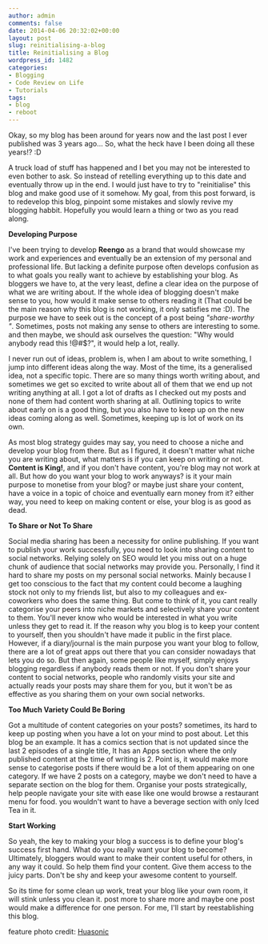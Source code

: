 ```yaml
---
author: admin
comments: false
date: 2014-04-06 20:32:02+00:00
layout: post
slug: reinitialising-a-blog
title: Reinitialising a Blog
wordpress_id: 1482
categories:
- Blogging
- Code Review on Life
- Tutorials
tags:
- blog
- reboot
---
```


Okay, so my blog has been around for years now and the last post I ever published was 3 years ago... So, what the heck have I been doing all these years!? :D

A truck load of stuff has happened and I bet you may not be interested to even bother to ask. So instead of retelling everything up to this date and eventually throw up in the end. I would just have to try to "reinitialise" this blog and make good use of it somehow. My goal, from this post forward, is to redevelop this blog, pinpoint some mistakes and slowly revive my blogging habbit. Hopefully you would learn a thing or two as you read along.

**Developing Purpose**

I've been trying to develop **Reengo** as a brand that would showcase my work and experiences and eventually be an extension of my personal and professional life. But lacking a definite purpose often develops confusion as to what goals you really want to achieve by establishing your blog. As bloggers we have to, at the very least, define a clear idea on the purpose of what we are writing about. If the whole idea of blogging doesn't make sense to you, how would it make sense to others reading it (That could be the main reason why this blog is not working, it only satisfies me :D). The purpose we have to seek out is the concept of a post being _"share-worthy "_. Sometimes, posts not making any sense to others are interesting to some. and then maybe, we should ask ourselves the question: "Why would anybody read this !@#$?", it would help a lot, really.

I never run out of ideas, problem is, when I am about to write something, I jump into different ideas along the way. Most of the time, its a generalised idea, not a specific topic. There are so many things worth writing about, and sometimes we get so excited to write about all of them that we end up not writing anything at all. I got a lot of drafts as I checked out my posts and none of them had content worth sharing at all. Outlining topics to write about early on is a good thing, but you also have to keep up on the new ideas coming along as well. Sometimes, keeping up is lot of work on its own.

As most blog strategy guides may say, you need to choose a niche and develop your blog from there. But as I figured, it doesn't matter what niche you are writing about, what matters is if you can keep on writing or not. **Content is King!**, and if you don't have content, you're blog may not work at all. But how do you want your blog to work anyways? is it your main purpose to monetise from your blog? or maybe just share your content, have a voice in a topic of choice and eventually earn money from it? either way, you need to keep on making content or else, your blog is as good as dead.

**To Share or Not To Share**

Social media sharing has been a necessity for online publishing. If you want to publish your work successfully, you need to look into sharing content to social networks. Relying solely on SEO would let you miss out on a huge chunk of audience that social networks may provide you. Personally, I find it hard to share my posts on my personal social networks. Mainly because I get too conscious to the fact that my content could become a laughing stock not only to my friends list, but also to my colleagues and ex-coworkers who does the same thing. But come to think of it, you cant really categorise your peers into niche markets and selectively share your content to them. You'll never know who would be interested in what you write unless they get to read it. If the reason why you blog is to keep your content to yourself, then you shouldn't have made it public in the first place. However, if a diary/journal is the main purpose you want your blog to follow, there are a lot of great apps out there that you can consider nowadays that lets you do so. But then again, some people like myself, simply enjoys blogging regardless if anybody reads them or not. If you don't share your content to social networks, people who randomly visits your site and actually reads your posts may share them for you, but it won't be as effective as you sharing them on your own social networks.

**Too Much Variety Could Be Boring**

Got a multitude of content categories on your posts? sometimes, its hard to keep up posting when you have a lot on your mind to post about. Let this blog be an example. It has a comics section that is not updated since the last 2 episodes of a single title, It has an Apps section where the only published content at the time of writing is 2. Point is, it would make more sense to categorise posts if there would be a lot of them appearing on one category. If we have 2 posts on a category, maybe we don't need to have a separate section on the blog for them. Organise your posts strategically, help people navigate your site with ease like one would browse a restaurant menu for food. you wouldn't want to have a beverage section with only Iced Tea in it.

**Start Working**

So yeah, the key to making your blog a success is to define your blog's success first hand. What do you really want your blog to become? Ultimately, bloggers would want to make their content useful for others, in any way it could. So help them find your content. Give them access to the juicy parts. Don't be shy and keep your awesome content to yourself.

So its time for some clean up work, treat your blog like your own room, it will stink unless you clean it. post more to share more and maybe one post would make a difference for one person. For me, I'll start by reestablishing this blog.

feature photo credit: [Huasonic](http://www.flickr.com/photos/huasonic/3008074711/)
